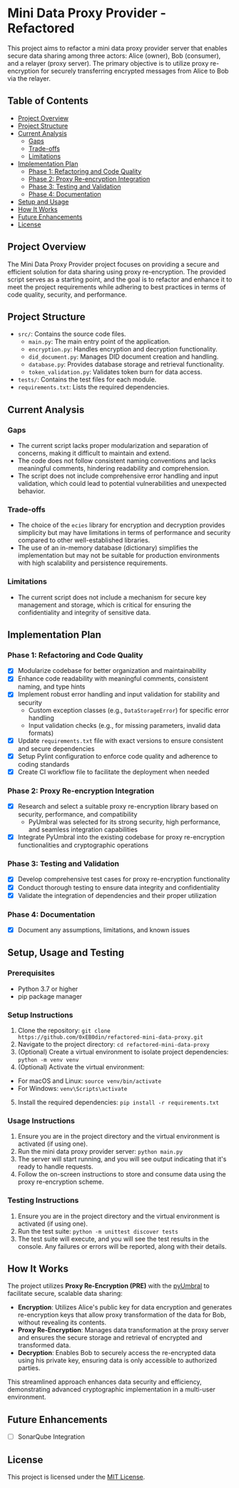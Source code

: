 # Mini Data Proxy Provider - Refactored

This project aims to refactor a mini data proxy provider server that enables secure data sharing among three actors: Alice (owner), Bob (consumer), and a relayer (proxy server). The primary objective is to utilize proxy re-encryption for securely transferring encrypted messages from Alice to Bob via the relayer.

## Table of Contents
- [Project Overview](#project-overview)
- [Project Structure](#project-structure)
- [Current Analysis](#current-analysis)
  - [Gaps](#gaps)
  - [Trade-offs](#trade-offs)
  - [Limitations](#limitations)
- [Implementation Plan](#implementation-plan)
  - [Phase 1: Refactoring and Code Quality](#phase-1-refactoring-and-code-quality)
  - [Phase 2: Proxy Re-encryption Integration](#phase-2-proxy-re-encryption-integration)
  - [Phase 3: Testing and Validation](#phase-3-testing-and-validation)
  - [Phase 4: Documentation](#documentation)
- [Setup and Usage](#setup-and-usage)
- [How It Works](#how-it-works)
- [Future Enhancements](#future-enhancements)
- [License](#license)

## Project Overview

The Mini Data Proxy Provider project focuses on providing a secure and efficient solution for data sharing using proxy re-encryption. The provided script serves as a starting point, and the goal is to refactor and enhance it to meet the project requirements while adhering to best practices in terms of code quality, security, and performance.

## Project Structure
- `src/`: Contains the source code files.
  - `main.py`: The main entry point of the application.
  - `encryption.py`: Handles encryption and decryption functionality.
  - `did_document.py`: Manages DID document creation and handling.
  - `database.py`: Provides database storage and retrieval functionality.
  - `token_validation.py`: Validates token burn for data access.
- `tests/`: Contains the test files for each module.
- `requirements.txt`: Lists the required dependencies.


## Current Analysis

### Gaps
- The current script lacks proper modularization and separation of concerns, making it difficult to maintain and extend.
- The code does not follow consistent naming conventions and lacks meaningful comments, hindering readability and comprehension.
- The script does not include comprehensive error handling and input validation, which could lead to potential vulnerabilities and unexpected behavior.

### Trade-offs
- The choice of the `ecies` library for encryption and decryption provides simplicity but may have limitations in terms of performance and security compared to other well-established libraries.
- The use of an in-memory database (dictionary) simplifies the implementation but may not be suitable for production environments with high scalability and persistence requirements.

### Limitations
- The current script does not include a mechanism for secure key management and storage, which is critical for ensuring the confidentiality and integrity of sensitive data.

## Implementation Plan

### Phase 1: Refactoring and Code Quality
- [x] Modularize codebase for better organization and maintainability
- [x] Enhance code readability with meaningful comments, consistent naming, and type hints
- [x] Implement robust error handling and input validation for stability and security
  - Custom exception classes (e.g., `DataStorageError`) for specific error handling
  - Input validation checks (e.g., for missing parameters, invalid data formats)
- [x] Update `requirements.txt` file with exact versions to ensure consistent and secure dependencies
- [x] Setup Pylint configuration to enforce code quality and adherence to coding standards
- [x] Create CI workflow file to facilitate the deployment when needed

### Phase 2: Proxy Re-encryption Integration
- [x] Research and select a suitable proxy re-encryption library based on security, performance, and compatibility
  - PyUmbral was selected for its strong security, high performance, and seamless integration capabilities
- [x] Integrate PyUmbral into the existing codebase for proxy re-encryption functionalities and cryptographic operations

### Phase 3: Testing and Validation
- [x] Develop comprehensive test cases for proxy re-encryption functionality
- [x] Conduct thorough testing to ensure data integrity and confidentiality
- [x] Validate the integration of dependencies and their proper utilization

### Phase 4: Documentation
- [x] Document any assumptions, limitations, and known issues

## Setup, Usage and Testing

### Prerequisites
- Python 3.7 or higher
- pip package manager

### Setup Instructions
1. Clone the repository:
`git clone https://github.com/0xEB0din/refactored-mini-data-proxy.git`
2. Navigate to the project directory:
`cd refactored-mini-data-proxy`
3. (Optional) Create a virtual environment to isolate project dependencies:
`python -m venv venv`
4. (Optional) Activate the virtual environment:
  - For macOS and Linux: `source venv/bin/activate`
  - For Windows: `venv\Scripts\activate`
5. Install the required dependencies:
`pip install -r requirements.txt`

### Usage Instructions
1. Ensure you are in the project directory and the virtual environment is activated (if using one).
2. Run the mini data proxy provider server:
`python main.py`
3. The server will start running, and you will see output indicating that it's ready to handle requests.
4. Follow the on-screen instructions to store and consume data using the proxy re-encryption scheme.

### Testing Instructions
1. Ensure you are in the project directory and the virtual environment is activated (if using one).
2. Run the test suite:
`python -m unittest discover tests`
3. The test suite will execute, and you will see the test results in the console. Any failures or errors will be reported, along with their details.

## How It Works
The project utilizes **Proxy Re-Encryption (PRE)** with the [pyUmbral](https://github.com/nucypher/pyUmbral/ "pyUmbral") to facilitate secure, scalable data sharing:
- **Encryption**: Utilizes Alice's public key for data encryption and generates re-encryption keys that allow proxy transformation of the data for Bob, without revealing its contents.
- **Proxy Re-Encryption**: Manages data transformation at the proxy server and ensures the secure storage and retrieval of encrypted and transformed data.
- **Decryption**: Enables Bob to securely access the re-encrypted data using his private key, ensuring data is only accessible to authorized parties.

This streamlined approach enhances data security and efficiency, demonstrating advanced cryptographic implementation in a multi-user environment.

## Future Enhancements
- [ ] SonarQube Integration

## License

This project is licensed under the [MIT License](LICENSE).